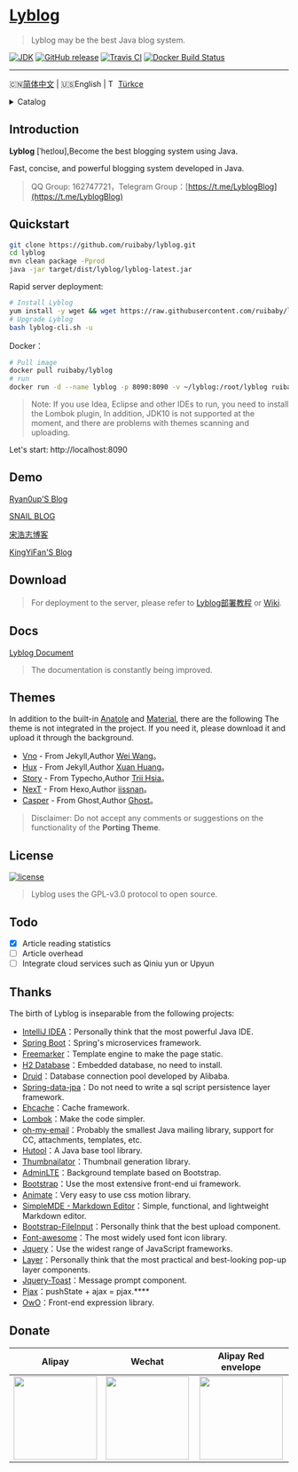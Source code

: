 <h1>
    <a href="#" target="_blank">Lyblog</a>
</h1>

> Lyblog may be the best Java blog system.

[![JDK](https://img.shields.io/badge/JDK-1.8-yellow.svg)](#)
[![GitHub release](https://img.shields.io/github/release/ruibaby/lyblog.svg)](https://github.com/ruibaby/lyblog/releases)
[![Travis CI](https://img.shields.io/travis/ruibaby/lyblog.svg)](https://travis-ci.org/ruibaby/lyblog)
[![Docker Build Status](https://img.shields.io/docker/build/ruibaby/lyblog.svg)](https://hub.docker.com/r/ruibaby/lyblog/)

------------------------------
🇨🇳[简体中文](../README.md) | 🇺🇸English | <img src="https://lipis.github.io/flag-icon-css/flags/4x3/tr.svg" alt="Turkish" height="14"/> [Türkçe](./README-tr.md)

<details><summary>Catalog</summary>

- [Introduction](#introduction)
- [Quickstart](#quickstart)
- [Demo](#demo)
- [Download](#download)
- [Docs](#docs)
- [Themes](#themes)
- [License](#license)
- [Todo](#todo)
- [Thanks](#thanks)
- [Donate](#donate)

</details>

## Introduction

**Lyblog** [ˈheɪloʊ],Become the best blogging system using Java.

Fast, concise, and powerful blogging system developed in Java.

> QQ Group: 162747721，Telegram Group：[https://t.me/LyblogBlog](https://t.me/LyblogBlog)

## Quickstart

```bash
git clone https://github.com/ruibaby/lyblog.git
cd lyblog
mvn clean package -Pprod
java -jar target/dist/lyblog/lyblog-latest.jar
```

Rapid server deployment:
```bash
# Install Lyblog
yum install -y wget && wget https://raw.githubusercontent.com/ruibaby/lyblog-cli/master/lyblog-cli.sh && bash lyblog-cli.sh -i
# Upgrade Lyblog
bash lyblog-cli.sh -u
```

Docker：
```bash
# Pull image
docker pull ruibaby/lyblog
# run
docker run -d --name lyblog -p 8090:8090 -v ~/lyblog:/root/lyblog ruibaby/lyblog
```

> Note: If you use Idea, Eclipse and other IDEs to run, you need to install the Lombok plugin, In addition, JDK10 is not supported at the moment, and there are problems with themes scanning and uploading.

Let's start: http://localhost:8090

## Demo

[Ryan0up'S Blog](https://ryanc.cc)

[SNAIL BLOG](https://slogc.cc)

[宋浩志博客](http://songhaozhi.com)

[KingYiFan'S Blog](https://blog.cnbuilder.cn)

## Download

> For deployment to the server, please refer to [Lyblog部署教程](https://lyblog-doc.ryanc.cc/installation/) or [Wiki](https://github.com/ruibaby/lyblog/wiki).

## Docs

[Lyblog Document](https://lyblog-doc.ryanc.cc)

> The documentation is constantly being improved.

## Themes

In addition to the built-in [Anatole](https://github.com/hi-caicai/farbox-theme-Anatole) and [Material](https://github.com/viosey/hexo-theme-material), there are the following The theme is not integrated in the project. If you need it, please download it and upload it through the background.
- [Vno](https://github.com/ruibaby/vno-lyblog) - From Jekyll,Author [Wei Wang](https://onevcat.com/)。
- [Hux](https://github.com/ruibaby/hux-lyblog) - From Jekyll,Author [Xuan Huang](https://huangxuan.me/)。
- [Story](https://github.com/ruibaby/story-lyblog) - From Typecho,Author [Trii Hsia](https://yumoe.com/)。
- [NexT](https://github.com/ruibaby/next-lyblog) - From Hexo,Author [iissnan](https://notes.iissnan.com/)。
- [Casper](https://github.com/ruibaby/casper-lyblog) - From Ghost,Author [Ghost](https://github.com/TryGhost)。

> Disclaimer: Do not accept any comments or suggestions on the functionality of the **Porting Theme**.

## License

[![license](https://img.shields.io/github/license/ruibaby/lyblog.svg)](https://github.com/ruibaby/lyblog/blob/master/LICENSE)

> Lyblog uses the GPL-v3.0 protocol to open source.

## Todo

- [x] Article reading statistics
- [ ] Article overhead
- [ ] Integrate cloud services such as Qiniu yun or Upyun

## Thanks

The birth of Lyblog is inseparable from the following projects:

- [IntelliJ IDEA](https://www.jetbrains.com/idea/)：Personally think that the most powerful Java IDE.
- [Spring Boot](https://github.com/spring-projects/spring-boot)：Spring's microservices framework.
- [Freemarker](https://freemarker.apache.org/)：Template engine to make the page static.
- [H2 Database](https://github.com/h2database/h2database)：Embedded database, no need to install.
- [Druid](https://github.com/alibaba/druid)：Database connection pool developed by Alibaba.
- [Spring-data-jpa](https://github.com/spring-projects/spring-data-jpa.git)：Do not need to write a sql script persistence layer framework.
- [Ehcache](http://www.ehcache.org/)：Cache framework.
- [Lombok](https://www.projectlombok.org/)：Make the code simpler.
- [oh-my-email](https://github.com/biezhi/oh-my-email)：Probably the smallest Java mailing library, support for CC, attachments, templates, etc.
- [Hutool](https://github.com/looly/hutool)：A Java base tool library.
- [Thumbnailator](https://github.com/coobird/thumbnailator)：Thumbnail generation library.
- [AdminLTE](https://github.com/almasaeed2010/AdminLTE)：Background template based on Bootstrap.
- [Bootstrap](https://github.com/twbs/bootstrap.git)：Use the most extensive front-end ui framework.
- [Animate](https://github.com/daneden/animate.css.git)：Very easy to use css motion library.
- [SimpleMDE - Markdown Editor](https://github.com/sparksuite/simplemde-markdown-editor)：Simple, functional, and lightweight Markdown editor.
- [Bootstrap-FileInput](https://github.com/kartik-v/bootstrap-fileinput.git)：Personally think that the best upload component.
- [Font-awesome](https://github.com/FortAwesome/Font-Awesome.git)：The most widely used font icon library.
- [Jquery](https://github.com/jquery/jquery.git)：Use the widest range of JavaScript frameworks.
- [Layer](https://github.com/sentsin/layer.git)：Personally think that the most practical and best-looking pop-up layer components.
- [Jquery-Toast](https://github.com/kamranahmedse/jquery-toast-plugin)：Message prompt component.
- [Pjax](https://github.com/defunkt/jquery-pjax.git)：pushState + ajax = pjax.****
- [OwO](https://github.com/DIYgod/OwO)：Front-end expression library.

## Donate

| Alipay  | Wechat  | Alipay Red envelope  |
| :------------: | :------------: | :------------: |
| <img src="https://cdn.ryanc.cc/img/github/donate/alipay.png" width="150"/>  | <img src="https://cdn.ryanc.cc/img/github/donate/wechat.png" width="150" />  | <img src="https://cdn.ryanc.cc/img/github/donate/hongbao.png" width="150" />  |



